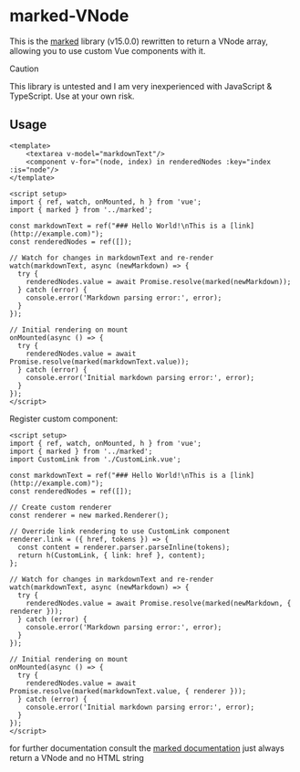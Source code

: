 # marked-VNode
This is the [marked](https://github.com/markedjs/marked) library (v15.0.0) rewritten to return a VNode array, allowing you to use custom Vue components with it.

> [!CAUTION]  
> This library is untested and I am very inexperienced with JavaScript & TypeScript. Use at your own risk.

## Usage
```vue
<template>  
    <textarea v-model="markdownText"/>
    <component v-for="(node, index) in renderedNodes :key="index :is="node"/>
</template>

<script setup>
import { ref, watch, onMounted, h } from 'vue';
import { marked } from '../marked';

const markdownText = ref("### Hello World!\nThis is a [link](http://example.com)");
const renderedNodes = ref([]);

// Watch for changes in markdownText and re-render
watch(markdownText, async (newMarkdown) => {
  try {
    renderedNodes.value = await Promise.resolve(marked(newMarkdown));
  } catch (error) {
    console.error('Markdown parsing error:', error);
  }
});

// Initial rendering on mount
onMounted(async () => {
  try {
    renderedNodes.value = await Promise.resolve(marked(markdownText.value));
  } catch (error) {
    console.error('Initial markdown parsing error:', error);
  }
});
</script>
```

Register custom component:
```vue
<script setup>
import { ref, watch, onMounted, h } from 'vue';
import { marked } from '../marked';
import CustomLink from './CustomLink.vue';

const markdownText = ref("### Hello World!\nThis is a [link](http://example.com)");
const renderedNodes = ref([]);

// Create custom renderer
const renderer = new marked.Renderer();

// Override link rendering to use CustomLink component
renderer.link = ({ href, tokens }) => {
  const content = renderer.parser.parseInline(tokens);
  return h(CustomLink, { link: href }, content);
};

// Watch for changes in markdownText and re-render
watch(markdownText, async (newMarkdown) => {
  try {
    renderedNodes.value = await Promise.resolve(marked(newMarkdown, { renderer }));
  } catch (error) {
    console.error('Markdown parsing error:', error);
  }
});

// Initial rendering on mount
onMounted(async () => {
  try {
    renderedNodes.value = await Promise.resolve(marked(markdownText.value, { renderer }));
  } catch (error) {
    console.error('Initial markdown parsing error:', error);
  }
});
</script>
```

for further documentation consult the [marked documentation](https://marked.js.org/) just always return a VNode and no HTML string

